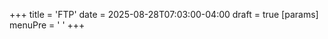 +++
title = 'FTP'
date = 2025-08-28T07:03:00-04:00
draft = true
[params]
  menuPre = '<i class="fas fa-gear"></i> '
+++
